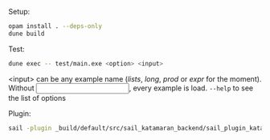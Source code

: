 Setup:
```sh
opam install . --deps-only
dune build
```

Test:
```sh
dune exec -- test/main.exe <option> <input>
```
\<input\> can be any example name (*lists*, *long*, *prod* or *expr* for the moment). Without <input>, every example is load.
`--help` to see the list of options

Plugin:
```sh
sail -plugin _build/default/src/sail_katamaran_backend/sail_plugin_katamaran.cmxs -katamaran
```
